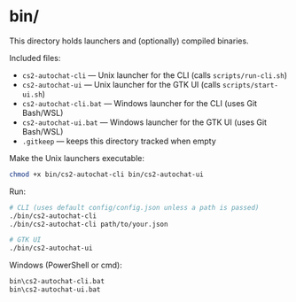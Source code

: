 # bin/

This directory holds launchers and (optionally) compiled binaries.

Included files:
- `cs2-autochat-cli` — Unix launcher for the CLI (calls `scripts/run-cli.sh`)
- `cs2-autochat-ui` — Unix launcher for the GTK UI (calls `scripts/start-ui.sh`)
- `cs2-autochat-cli.bat` — Windows launcher for the CLI (uses Git Bash/WSL)
- `cs2-autochat-ui.bat` — Windows launcher for the GTK UI (uses Git Bash/WSL)
- `.gitkeep` — keeps this directory tracked when empty

Make the Unix launchers executable:
```bash
chmod +x bin/cs2-autochat-cli bin/cs2-autochat-ui
```

Run:
```bash
# CLI (uses default config/config.json unless a path is passed)
./bin/cs2-autochat-cli
./bin/cs2-autochat-cli path/to/your.json

# GTK UI
./bin/cs2-autochat-ui
```

Windows (PowerShell or cmd):
```bat
bin\cs2-autochat-cli.bat
bin\cs2-autochat-ui.bat
```